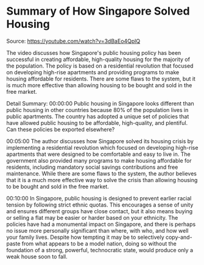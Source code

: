 # Summary of How Singapore Solved Housing

Source: https://youtube.com/watch?v=3dBaEo4QplQ

The video discusses how Singapore's public housing policy has been successful in creating affordable, high-quality housing for the majority of the population. The policy is based on a residential revolution that focused on developing high-rise apartments and providing programs to make housing affordable for residents. There are some flaws to the system, but it is much more effective than allowing housing to be bought and sold in the free market.

Detail Summary: 
00:00:00
Public housing in Singapore looks different than public housing in other countries because 80% of the population lives in public apartments. The country has adopted a unique set of policies that have allowed public housing to be affordable, high-quality, and plentiful. Can these policies be exported elsewhere?

00:05:00
The author discusses how Singapore solved its housing crisis by implementing a residential revolution which focused on developing high-rise apartments that were designed to be comfortable and easy to live in. The government also provided many programs to make housing affordable for residents, including mandatory social savings contributions and free maintenance. While there are some flaws to the system, the author believes that it is a much more effective way to solve the crisis than allowing housing to be bought and sold in the free market.

00:10:00
In Singapore, public housing is designed to prevent earlier racial tension by following strict ethnic quotas. This encourages a sense of unity and ensures different groups have close contact, but it also means buying or selling a flat may be easier or harder based on your ethnicity. The policies have had a monumental impact on Singapore, and there is perhaps no issue more personally significant than where, with who, and how well your family lives. Despite how tempting it may be to selectively copy-and-paste from what appears to be a model nation, doing so without the foundation of a strong, powerful, technocratic state, would produce only a weak house soon to fall.

